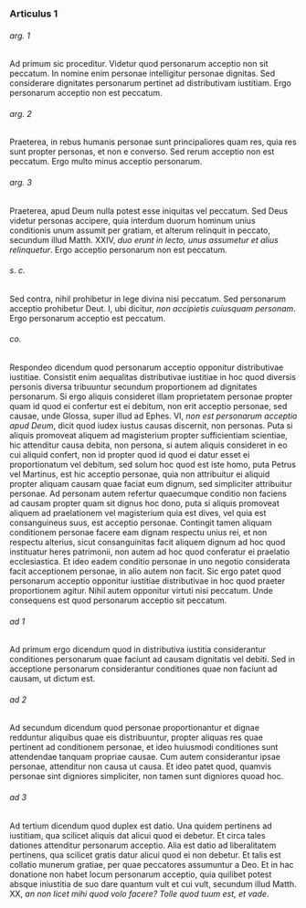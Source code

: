 ### Articulus 1

###### arg. 1
Ad primum sic proceditur. Videtur quod personarum acceptio non sit peccatum. In nomine enim personae intelligitur personae dignitas. Sed considerare dignitates personarum pertinet ad distributivam iustitiam. Ergo personarum acceptio non est peccatum.

###### arg. 2
Praeterea, in rebus humanis personae sunt principaliores quam res, quia res sunt propter personas, et non e converso. Sed rerum acceptio non est peccatum. Ergo multo minus acceptio personarum.

###### arg. 3
Praeterea, apud Deum nulla potest esse iniquitas vel peccatum. Sed Deus videtur personas accipere, quia interdum duorum hominum unius conditionis unum assumit per gratiam, et alterum relinquit in peccato, secundum illud Matth. XXIV, *duo erunt in lecto, unus assumetur et alius relinquetur*. Ergo acceptio personarum non est peccatum.

###### s. c.
Sed contra, nihil prohibetur in lege divina nisi peccatum. Sed personarum acceptio prohibetur Deut. I, ubi dicitur, *non accipietis cuiusquam personam*. Ergo personarum acceptio est peccatum.

###### co.
Respondeo dicendum quod personarum acceptio opponitur distributivae iustitiae. Consistit enim aequalitas distributivae iustitiae in hoc quod diversis personis diversa tribuuntur secundum proportionem ad dignitates personarum. Si ergo aliquis consideret illam proprietatem personae propter quam id quod ei confertur est ei debitum, non erit acceptio personae, sed causae, unde Glossa, super illud ad Ephes. VI, *non est personarum acceptio apud Deum*, dicit quod iudex iustus causas discernit, non personas. Puta si aliquis promoveat aliquem ad magisterium propter sufficientiam scientiae, hic attenditur causa debita, non persona, si autem aliquis consideret in eo cui aliquid confert, non id propter quod id quod ei datur esset ei proportionatum vel debitum, sed solum hoc quod est iste homo, puta Petrus vel Martinus, est hic acceptio personae, quia non attribuitur ei aliquid propter aliquam causam quae faciat eum dignum, sed simpliciter attribuitur personae. Ad personam autem refertur quaecumque conditio non faciens ad causam propter quam sit dignus hoc dono, puta si aliquis promoveat aliquem ad praelationem vel magisterium quia est dives, vel quia est consanguineus suus, est acceptio personae. Contingit tamen aliquam conditionem personae facere eam dignam respectu unius rei, et non respectu alterius, sicut consanguinitas facit aliquem dignum ad hoc quod instituatur heres patrimonii, non autem ad hoc quod conferatur ei praelatio ecclesiastica. Et ideo eadem conditio personae in uno negotio considerata facit acceptionem personae, in alio autem non facit. Sic ergo patet quod personarum acceptio opponitur iustitiae distributivae in hoc quod praeter proportionem agitur. Nihil autem opponitur virtuti nisi peccatum. Unde consequens est quod personarum acceptio sit peccatum.

###### ad 1
Ad primum ergo dicendum quod in distributiva iustitia considerantur conditiones personarum quae faciunt ad causam dignitatis vel debiti. Sed in acceptione personarum considerantur conditiones quae non faciunt ad causam, ut dictum est.

###### ad 2
Ad secundum dicendum quod personae proportionantur et dignae redduntur aliquibus quae eis distribuuntur, propter aliquas res quae pertinent ad conditionem personae, et ideo huiusmodi conditiones sunt attendendae tanquam propriae causae. Cum autem considerantur ipsae personae, attenditur non causa ut causa. Et ideo patet quod, quamvis personae sint digniores simpliciter, non tamen sunt digniores quoad hoc.

###### ad 3
Ad tertium dicendum quod duplex est datio. Una quidem pertinens ad iustitiam, qua scilicet aliquis dat alicui quod ei debetur. Et circa tales dationes attenditur personarum acceptio. Alia est datio ad liberalitatem pertinens, qua scilicet gratis datur alicui quod ei non debetur. Et talis est collatio munerum gratiae, per quae peccatores assumuntur a Deo. Et in hac donatione non habet locum personarum acceptio, quia quilibet potest absque iniustitia de suo dare quantum vult et cui vult, secundum illud Matth. XX, *an non licet mihi quod volo facere? Tolle quod tuum est, et vade*.

